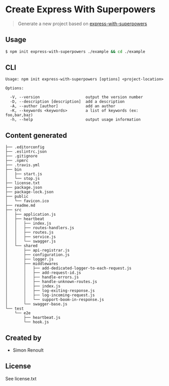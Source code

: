 Create Express With Superpowers
===

> Generate a new project based on [express-with-superpowers](https://github.com/simonrenoult/express-with-superpowers)


Usage
---
```bash
$ npm init express-with-superpowers ./example && cd ./example
```


CLI
---
```
Usage: npm init express-with-superpowers [options] <project-location>

Options:

  -V, --version                    output the version number
  -D, --description [description]  add a description
  -A, --author [author]            add an author
  -K, --keywords <keywords>        a list of keywords (ex: foo,bar,baz)
  -h, --help                       output usage information
```

Content generated
---
```
├── .editorconfig
├── .eslintrc.json
├── .gitignore
├── .npmrc
├── .travis.yml
├── bin
│   ├── start.js
│   └── stop.js
├── license.txt
├── package.json
├── package-lock.json
├── public
│   └── favicon.ico
├── readme.md
├── src
│   ├── application.js
│   ├── heartbeat
│   │   ├── index.js
│   │   ├── routes-handlers.js
│   │   ├── routes.js
│   │   ├── service.js
│   │   └── swagger.js
│   └── shared
│       ├── api-registrar.js
│       ├── configuration.js
│       ├── logger.js
│       ├── middlewares
│       │   ├── add-dedicated-logger-to-each-request.js
│       │   ├── add-request-id.js
│       │   ├── handle-errors.js
│       │   ├── handle-unknown-routes.js
│       │   ├── index.js
│       │   ├── log-exiting-response.js
│       │   ├── log-incoming-request.js
│       │   └── support-boom-in-response.js
│       └── swagger-base.js
└── test
    └── e2e
        ├── heartbeat.js
        └── hook.js

```


Created by
---

- Simon Renoult


License
---

See license.txt

